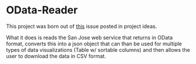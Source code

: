# OData-Reader
This project was born out of [this](https://github.com/codeforsanjose/Project-Ideas/issues/86) issue posted in project ideas.

What it does is reads the San Jose web service that returns in OData format, converts this into a json object that can than be used for multiple types of data visualizations (Table w/ sortable columns) and then allows the user to download the data in CSV format.

